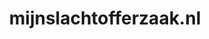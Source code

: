 ---
layout: post
title:  "mijnslachtofferzaak.nl"
internal_url:  "/dutchgov/mijnslachtofferzaak.nl.html"
subdomains_count: 7
all_subdomains_count: 9
urls_count: 7
ssl_rank: 0
http_rank: 73.571428571429
url_link: /data/mijnslachtofferzaak.nl/urls.txt
all_subdomains_link: /data/mijnslachtofferzaak.nl/all_subdomains.txt
subdomains_link: /data/mijnslachtofferzaak.nl/subdomains.txt
categories: dutchgov
---